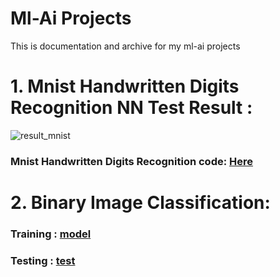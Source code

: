 # Ml-Ai Projects
This is documentation and archive for my ml-ai projects

# 1. Mnist Handwritten Digits Recognition NN Test Result :
![result_mnist](https://github.com/user-attachments/assets/9f7b6190-b67e-4c2a-b5bd-87c18eb36b7a)
### Mnist Handwritten Digits Recognition code: [Here](https://github.com/4rem3s/ml-ai/blob/main/mnist-digits-nn.py)

# 2. Binary Image Classification:
### Training : [model](https://github.com/4rem3s/ml-ai/blob/main/bic_train.py)
### Testing : [test](https://github.com/4rem3s/ml-ai/blob/main/bic_test.py) 
